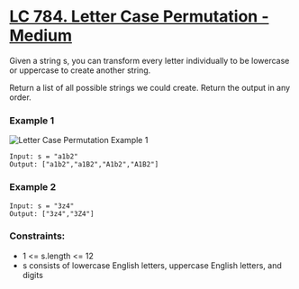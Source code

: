 # [LC 784. Letter Case Permutation - Medium](https://leetcode.com/problems/letter-case-permutation/description/)

Given a string s, you can transform every letter individually to be lowercase or uppercase to create another string.

Return a list of all possible strings we could create. Return the output in any order.


### Example 1

![Letter Case Permutation Example 1](https://assets.leetcode.com/uploads/2019/05/02/tree.png)  

```
Input: s = "a1b2"
Output: ["a1b2","a1B2","A1b2","A1B2"]
```

### Example 2 

```
Input: s = "3z4"
Output: ["3z4","3Z4"]
```


### Constraints:

- 1 <= s.length <= 12
- s consists of lowercase English letters, uppercase English letters, and digits
